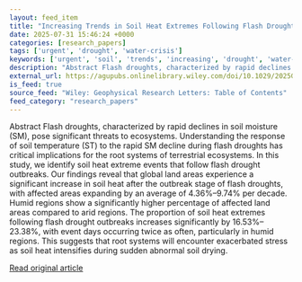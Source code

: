 ```yaml
---
layout: feed_item
title: "Increasing Trends in Soil Heat Extremes Following Flash Drought Outbreaks"
date: 2025-07-31 15:46:24 +0000
categories: [research_papers]
tags: ['urgent', 'drought', 'water-crisis']
keywords: ['urgent', 'soil', 'trends', 'increasing', 'drought', 'water-crisis']
description: "Abstract Flash droughts, characterized by rapid declines in soil moisture (SM), pose significant threats to ecosystems"
external_url: https://agupubs.onlinelibrary.wiley.com/doi/10.1029/2025GL116316?af=R
is_feed: true
source_feed: "Wiley: Geophysical Research Letters: Table of Contents"
feed_category: "research_papers"
---
```


Abstract Flash droughts, characterized by rapid declines in soil moisture (SM), pose significant threats to ecosystems. Understanding the response of soil temperature (ST) to the rapid SM decline during flash droughts has critical implications for the root systems of terrestrial ecosystems. In this study, we identify soil heat extreme events that follow flash drought outbreaks. Our findings reveal that global land areas experience a significant increase in soil heat after the outbreak stage of flash droughts, with affected areas expanding by an average of 4.36%–9.74% per decade. Humid regions show a significantly higher percentage of affected land areas compared to arid regions. The proportion of soil heat extremes following flash drought outbreaks increases significantly by 16.53%–23.38%, with event days occurring twice as often, particularly in humid regions. This suggests that root systems will encounter exacerbated stress as soil heat intensifies during sudden abnormal soil drying.

[Read original article](https://agupubs.onlinelibrary.wiley.com/doi/10.1029/2025GL116316?af=R)
